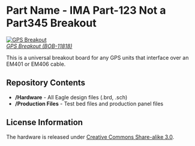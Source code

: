 Part Name - IMA Part-123 Not a Part345 Breakout
========================================

[![GPS Breakout](https://dlnmh9ip6v2uc.cloudfront.net//images/products/1/1/8/1/8/11818-01.jpg)  
*GPS Breakout (BOB-11818)*](https://www.sparkfun.com/products/11818)

This is a universal breakout board for any GPS units that interface over an EM401 or EM406 cable. 

Repository Contents
-------------------
* **/Hardware** - All Eagle design files (.brd, .sch)
* **/Production Files** - Test bed files and production panel files

License Information
-------------------
The hardware is released under [Creative Commons Share-alike 3.0](http://creativecommons.org/licenses/by-sa/3.0/).  
